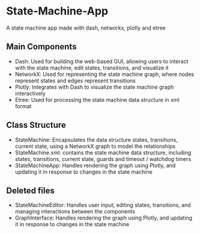 # State-Machine-App
A state machine app made with dash, networkx, plotly and etree

## Main Components
* Dash: Used for building the web-based GUI, allowing users to interact with the state machine, edit states, transitions, and visualize it
* NetworkX: Used for representing the state machine graph, where nodes represent states and edges represent transitions
* Plotly: Integrates with Dash to visualize the state machine graph interactively
* Etree: Used for processing the state machine data structure in xml format

## Class Structure
* StateMachine: Encapsulates the data structure states, transitions, current state, using a NetworkX graph to model the relationships
* StateMachine.xml: contains the state machine data structure, including states, transitions, current state, guards and timeout / watchdog timers
* StateMachineApp: Handles rendering the graph using Plotly, and updating it in response to changes in the state machine

## Deleted files
* StateMachineEditor: Handles user input, editing states, transitions, and managing interactions between the components
* GraphInterface: Handles rendering the graph using Plotly, and updating it in response to changes in the state machine
